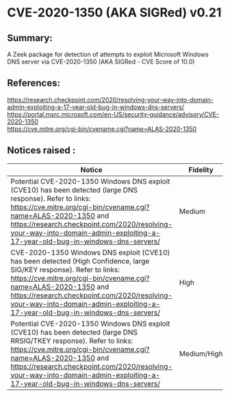 # CVE-2020-1350 (AKA SIGRed) v0.21

## Summary:  
A Zeek package for detection of attempts to exploit Microsoft Windows DNS server via CVE-2020-1350 (AKA SIGRed - CVE Score of 10.0)

## References: 
https://research.checkpoint.com/2020/resolving-your-way-into-domain-admin-exploiting-a-17-year-old-bug-in-windows-dns-servers/     
https://portal.msrc.microsoft.com/en-US/security-guidance/advisory/CVE-2020-1350  
https://cve.mitre.org/cgi-bin/cvename.cgi?name=ALAS-2020-1350  

## Notices raised :   

| Notice | Fidelity  |
| -------- | ---------------------- |
|Potential CVE-2020-1350 Windows DNS exploit (CVE10) has been detected (large DNS response).  Refer to links:  https://cve.mitre.org/cgi-bin/cvename.cgi?name=ALAS-2020-1350 and https://research.checkpoint.com/2020/resolving-your-way-into-domain-admin-exploiting-a-17-year-old-bug-in-windows-dns-servers/|Medium|
|CVE-2020-1350 Windows DNS exploit (CVE10) has been detected (High Confidence, large SIG/KEY response).  Refer to links:  https://cve.mitre.org/cgi-bin/cvename.cgi?name=ALAS-2020-1350 and https://research.checkpoint.com/2020/resolving-your-way-into-domain-admin-exploiting-a-17-year-old-bug-in-windows-dns-servers/|High|
|Potential CVE-2020-1350 Windows DNS exploit (CVE10) has been detected (large DNS RRSIG/TKEY response).  Refer to links:  https://cve.mitre.org/cgi-bin/cvename.cgi?name=ALAS-2020-1350 and https://research.checkpoint.com/2020/resolving-your-way-into-domain-admin-exploiting-a-17-year-old-bug-in-windows-dns-servers/|Medium/High|
